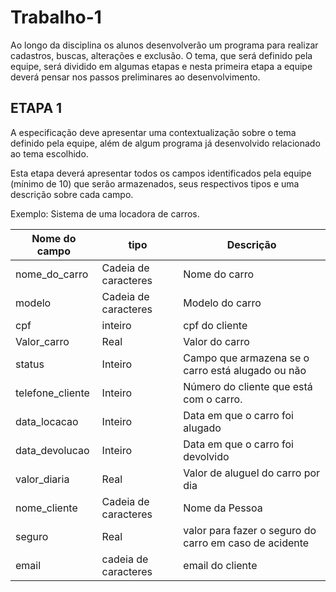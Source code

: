 # Trabalho-1

Ao longo da disciplina os alunos desenvolverão um programa para realizar cadastros, buscas, alterações e exclusão. O tema, que será definido pela equipe, será dividido em algumas etapas e nesta primeira etapa a equipe deverá pensar nos passos preliminares ao desenvolvimento.

## ETAPA 1
A especificação deve apresentar uma contextualização sobre o tema definido pela equipe, além de algum programa já desenvolvido relacionado ao tema escolhido.

Esta etapa deverá apresentar todos os campos identificados pela equipe (mínimo de 10) que serão armazenados, seus respectivos tipos e uma descrição sobre cada campo.

Exemplo: Sistema de uma locadora de carros.

|Nome do campo|tipo|Descrição|
|-------------|----|---------|
nome_do_carro|Cadeia de caracteres|Nome do carro
modelo|Cadeia de caracteres|Modelo do carro
cpf|inteiro|cpf do cliente
Valor_carro|Real|Valor do carro
status|Inteiro|Campo que armazena se o carro está alugado ou não
telefone_cliente|Inteiro|Número do cliente que está com o carro. 
data_locacao|Inteiro|Data em que o carro foi alugado
data_devolucao|Inteiro|Data em que o carro foi devolvido
valor_diaria|Real|Valor de aluguel do carro por dia
nome_cliente|Cadeia de caracteres|Nome da Pessoa
seguro|Real|valor para fazer o seguro do carro em caso de acidente
email|cadeia de caracteres|email do cliente
